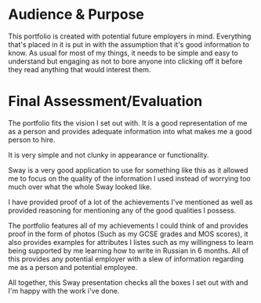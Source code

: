 # Audience & Purpose

This portfolio is created with potential future employers in mind. Everything that's placed in it is put in with the assumption that it's good information to know. As usual for most of my things, it needs to be simple and easy to understand but engaging as not to bore anyone into clicking off it before they read anything that would interest them.

# Final Assessment/Evaluation

The portfolio fits the vision I set out with. It is a good representation of me as a person and provides adequate information into what makes me a good person to hire.

It is very simple and not clunky in appearance or functionality.

Sway is a very good application to use for something like this as it allowed me to focus on the quality of the information I used instead of worrying too much over what the whole Sway looked like.

I have provided proof of a lot of the achievements I've mentioned as well as provided reasoning for mentioning any of the good qualities I possess.

The portfolio features all of my achievements I could think of and provides proof in the form of photos (Such as my GCSE grades and MOS scores), it also provides examples for attributes I listes such as my willingness to learn being supported by me learning how to write in Russian in 6 months. All of this provides any potential employer with a slew of information regarding me as a person and potential employee. 

All together, this Sway presentation checks all the boxes I set out with and I'm happy with the work i've done.
